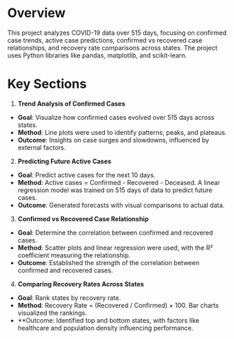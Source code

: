 # **Overview**
This project analyzes COVID-19 data over 515 days, focusing on confirmed case trends, active case predictions, confirmed vs recovered case relationships, and recovery rate comparisons across states. The project uses Python libraries like pandas, matplotlib, and scikit-learn.

# Key Sections
1. **Trend Analysis of Confirmed Cases**


*   **Goal**: Visualize how confirmed cases evolved over 515 days across states.
*   **Method**: Line plots were used to identify patterns, peaks, and plateaus.
* **Outcome**: Insights on case surges and slowdowns, influenced by external factors.


2. **Predicting Future Active Cases**


*   **Goal**: Predict active cases for the next 10 days.
*   **Method**: Active cases = Confirmed - Recovered - Deceased. A linear regression model was trained on 515 days of data to predict future cases.
* **Outcome**: Generated forecasts with visual comparisons to actual data.

3. **Confirmed vs Recovered Case Relationship**
* **Goal**: Determine the correlation between confirmed and recovered cases.
* **Method**: Scatter plots and linear regression were used, with the R² coefficient measuring the relationship.
* **Outcome**: Established the strength of the correlation between confirmed and recovered cases.

4. **Comparing Recovery Rates Across States**
* **Goal**: Rank states by recovery rate.
* **Method**: Recovery Rate = (Recovered / Confirmed) × 100. Bar charts visualized the rankings.
* **Outcome: Identified top and bottom states, with factors like healthcare and population density influencing performance.
